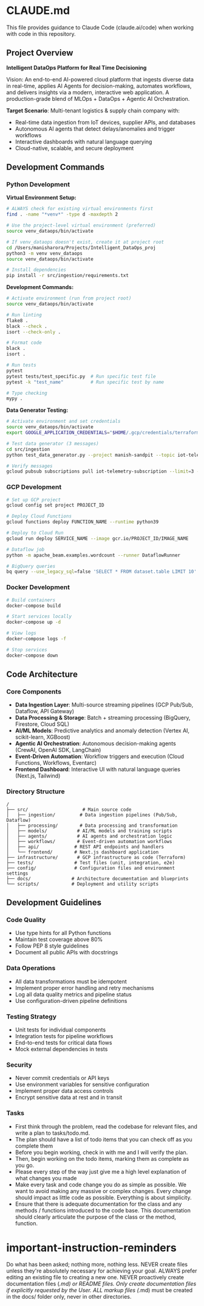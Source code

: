 # CLAUDE.md

This file provides guidance to Claude Code (claude.ai/code) when working with code in this repository.

## Project Overview

**Intelligent DataOps Platform for Real Time Decisioning**

Vision: An end-to-end AI-powered cloud platform that ingests diverse data in real-time, applies AI Agents for decision-making, automates workflows, and delivers insights via a modern, interactive web application. A production-grade blend of MLOps + DataOps + Agentic AI Orchestration.

**Target Scenario**: Multi-tenant logistics & supply chain company with:
- Real-time data ingestion from IoT devices, supplier APIs, and databases
- Autonomous AI agents that detect delays/anomalies and trigger workflows
- Interactive dashboards with natural language querying
- Cloud-native, scalable, and secure deployment

## Development Commands

### Python Development

**Virtual Environment Setup:**
```bash
# ALWAYS check for existing virtual environments first
find . -name "*venv*" -type d -maxdepth 2

# Use the project-level virtual environment (preferred)
source venv_dataops/bin/activate

# If venv_dataops doesn't exist, create it at project root
cd /Users/manisharora/Projects/Intelligent_DataOps_proj
python3 -m venv venv_dataops
source venv_dataops/bin/activate

# Install dependencies
pip install -r src/ingestion/requirements.txt
```

**Development Commands:**
```bash
# Activate environment (run from project root)
source venv_dataops/bin/activate

# Run linting
flake8 .
black --check .
isort --check-only .

# Format code
black .
isort .

# Run tests
pytest
pytest tests/test_specific.py  # Run specific test file
pytest -k "test_name"          # Run specific test by name

# Type checking
mypy .
```

**Data Generator Testing:**
```bash
# Activate environment and set credentials
source venv_dataops/bin/activate
export GOOGLE_APPLICATION_CREDENTIALS="$HOME/.gcp/credentials/terraform-dataops-key.json"

# Test data generator (3 messages)
cd src/ingestion
python test_data_generator.py --project manish-sandpit --topic iot-telemetry --batch-size 3

# Verify messages
gcloud pubsub subscriptions pull iot-telemetry-subscription --limit=3 --auto-ack
```

### GCP Development
```bash
# Set up GCP project
gcloud config set project PROJECT_ID

# Deploy Cloud Functions
gcloud functions deploy FUNCTION_NAME --runtime python39

# Deploy to Cloud Run
gcloud run deploy SERVICE_NAME --image gcr.io/PROJECT_ID/IMAGE_NAME

# Dataflow job
python -m apache_beam.examples.wordcount --runner DataflowRunner

# BigQuery queries
bq query --use_legacy_sql=false 'SELECT * FROM dataset.table LIMIT 10'
```

### Docker Development
```bash
# Build containers
docker-compose build

# Start services locally
docker-compose up -d

# View logs
docker-compose logs -f

# Stop services
docker-compose down
```

## Code Architecture

### Core Components
- **Data Ingestion Layer**: Multi-source streaming pipelines (GCP Pub/Sub, Dataflow, API Gateway)
- **Data Processing & Storage**: Batch + streaming processing (BigQuery, Firestore, Cloud SQL)
- **AI/ML Models**: Predictive analytics and anomaly detection (Vertex AI, scikit-learn, XGBoost)
- **Agentic AI Orchestration**: Autonomous decision-making agents (CrewAI, OpenAI SDK, LangChain)
- **Event-Driven Automation**: Workflow triggers and execution (Cloud Functions, Workflows, Eventarc)
- **Frontend Dashboard**: Interactive UI with natural language queries (Next.js, Tailwind)

### Directory Structure
```
/
├── src/                    # Main source code
│   ├── ingestion/         # Data ingestion pipelines (Pub/Sub, Dataflow)
│   ├── processing/        # Data processing and transformation
│   ├── models/           # AI/ML models and training scripts
│   ├── agents/           # AI agents and orchestration logic
│   ├── workflows/        # Event-driven automation workflows
│   ├── api/             # REST API endpoints and handlers
│   └── frontend/        # Next.js dashboard application
├── infrastructure/       # GCP infrastructure as code (Terraform)
├── tests/               # Test files (unit, integration, e2e)
├── config/              # Configuration files and environment settings
├── docs/               # Architecture documentation and blueprints
└── scripts/            # Deployment and utility scripts
```

## Development Guidelines

### Code Quality
- Use type hints for all Python functions
- Maintain test coverage above 80%
- Follow PEP 8 style guidelines
- Document all public APIs with docstrings

### Data Operations
- All data transformations must be idempotent
- Implement proper error handling and retry mechanisms
- Log all data quality metrics and pipeline status
- Use configuration-driven pipeline definitions

### Testing Strategy
- Unit tests for individual components
- Integration tests for pipeline workflows
- End-to-end tests for critical data flows
- Mock external dependencies in tests

### Security
- Never commit credentials or API keys
- Use environment variables for sensitive configuration
- Implement proper data access controls
- Encrypt sensitive data at rest and in transit

### Tasks
- First think through the problem, read the codebase for relevant files, and write a plan to tasks/todo.md.
- The plan should have a list of todo items that you can check off as you complete them
- Before you begin working, check in with me and I will verify the plan.
- Then, begin working on the todo items, marking them as complete as you go.
- Please every step of the way just give me a high level explanation of what changes you made
- Make every task and code change you do as simple as possible. We want to avoid making any massive or complex changes. Every change should impact as little code as possible. Everything is about simplicity.
- Ensure that there is adequate documentation for the class and any methods / functions introduced to the code base. This documentation should clearly articulate the purpose of the class or the method, function.

# important-instruction-reminders
Do what has been asked; nothing more, nothing less.
NEVER create files unless they're absolutely necessary for achieving your goal.
ALWAYS prefer editing an existing file to creating a new one.
NEVER proactively create documentation files (*.md) or README files. Only create documentation files if explicitly requested by the User.
ALL markup files (*.md) must be created in the docs/ folder only, never in other directories. 